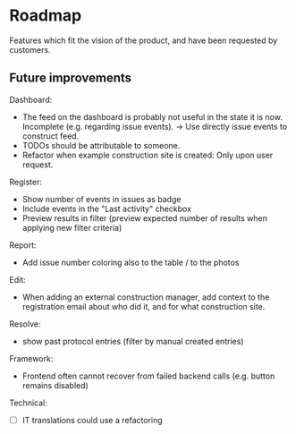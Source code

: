 # Roadmap

Features which fit the vision of the product, and have been requested by customers.

## Future improvements

Dashboard:
- The feed on the dashboard is probably not useful in the state it is now. Incomplete (e.g. regarding issue events). -> Use directly issue events to construct feed.
- TODOs should be attributable to someone.
- Refactor when example construction site is created: Only upon user request.

Register:
- Show number of events in issues as badge 
- Include events in the "Last activity" checkbox 
- Preview results in filter (preview expected number of results when applying new filter criteria)

Report:
- Add issue number coloring also to the table / to the photos

Edit:
- When adding an external construction manager, add context to the registration email about who did it, and for what construction site.

Resolve:
- show past protocol entries (filter by manual created entries)

Framework:
- Frontend often cannot recover from failed backend calls (e.g. button remains disabled)

Technical:
- [ ] IT translations could use a refactoring
